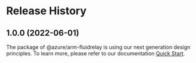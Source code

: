 # Release History
    
## 1.0.0 (2022-06-01)

The package of @azure/arm-fluidrelay is using our next generation design principles. To learn more, please refer to our documentation [Quick Start](https://aka.ms/js-track2-quickstart).
